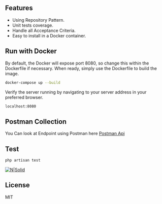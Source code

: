 ## Features

- Using Repository Pattern.
- Unit tests coverage.
- Handle all Acceptance Criteria.
- Easy to install in a Docker container.

## Run with Docker

By default, the Docker will expose port 8080, so change this within the
Dockerfile if necessary. When ready, simply use the Dockerfile to
build the image.

```sh
docker-compose up --build
```

Verify the server running by navigating to your server address in
your preferred browser.

```sh
localhost:8080
```

## Postman Collection

You Can look at Endpoint using Postman here
[Postman Api](https://documenter.getpostman.com/view/3113879/UVXkmucd)

## Test

```sh
php artisan test 
```

[![N|Solid](https://i.imgur.com/Qy7QOLZ.png)](https://nodesource.com/products/nsolid)

## License

MIT
